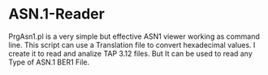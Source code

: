 # ASN.1-Reader
PrgAsn1.pl is a very simple but effective ASN1 viewer working as command line.  This script can use a Translation file to convert hexadecimal values. I create it to read and analize TAP 3.12 files.
But It can be used to read any Type of ASN.1 BER1 File.
